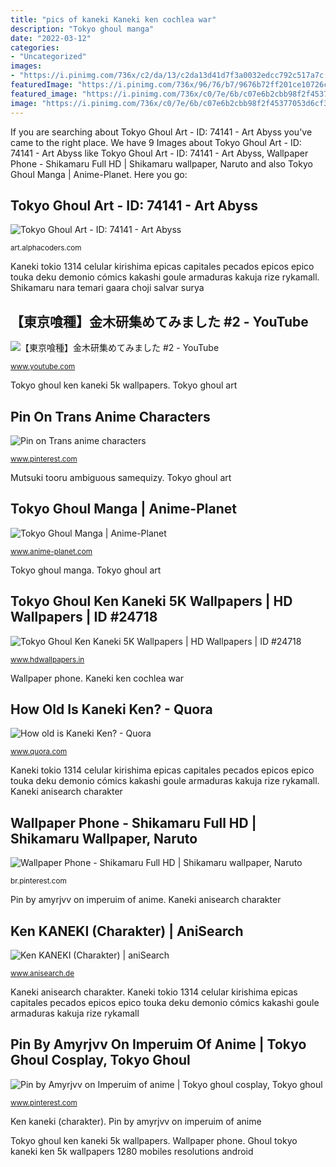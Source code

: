 ```yaml
---
title: "pics of kaneki Kaneki ken cochlea war"
description: "Tokyo ghoul manga"
date: "2022-03-12"
categories:
- "Uncategorized"
images:
- "https://i.pinimg.com/736x/c2/da/13/c2da13d41d7f3a0032edcc792c517a7c.jpg"
featuredImage: "https://i.pinimg.com/736x/96/76/b7/9676b72ff201ce10726c15aac06d549c.jpg"
featured_image: "https://i.pinimg.com/736x/c0/7e/6b/c07e6b2cbb98f2f45377053d6cf36f6b.jpg"
image: "https://i.pinimg.com/736x/c0/7e/6b/c07e6b2cbb98f2f45377053d6cf36f6b.jpg"
---
```


If you are searching about Tokyo Ghoul Art - ID: 74141 - Art Abyss you've came to the right place. We have 9 Images about Tokyo Ghoul Art - ID: 74141 - Art Abyss like Tokyo Ghoul Art - ID: 74141 - Art Abyss, Wallpaper Phone - Shikamaru Full HD | Shikamaru wallpaper, Naruto and also Tokyo Ghoul Manga | Anime-Planet. Here you go:

## Tokyo Ghoul Art - ID: 74141 - Art Abyss

![Tokyo Ghoul Art - ID: 74141 - Art Abyss](https://artfiles.alphacoders.com/741/74141.jpg "Tokyo ghoul ken kaneki 5k wallpapers")

<small>art.alphacoders.com</small>

Kaneki tokio 1314 celular kirishima epicas capitales pecados epicos epico touka deku demonio cómics kakashi goule armaduras kakuja rize rykamall. Shikamaru nara temari gaara choji salvar surya

## 【東京喰種】金木研集めてみました #2 - YouTube

![【東京喰種】金木研集めてみました #2 - YouTube](https://i.ytimg.com/vi/jLYqRtfafG0/maxresdefault.jpg "Kaneki tokio 1314 celular kirishima epicas capitales pecados epicos epico touka deku demonio cómics kakashi goule armaduras kakuja rize rykamall")

<small>www.youtube.com</small>

Tokyo ghoul ken kaneki 5k wallpapers. Tokyo ghoul art

## Pin On Trans Anime Characters

![Pin on Trans anime characters](https://i.pinimg.com/736x/96/76/b7/9676b72ff201ce10726c15aac06d549c.jpg "Ghoul tokyo kaneki ken 5k wallpapers 1280 mobiles resolutions android")

<small>www.pinterest.com</small>

Mutsuki tooru ambiguous samequizy. Tokyo ghoul art

## Tokyo Ghoul Manga | Anime-Planet

![Tokyo Ghoul Manga | Anime-Planet](https://www.anime-planet.com/images/manga/covers/tokyo-ghoul-8042.jpg "Ghoul tokyo kaneki ken 5k wallpapers 1280 mobiles resolutions android")

<small>www.anime-planet.com</small>

Tokyo ghoul manga. Tokyo ghoul art

## Tokyo Ghoul Ken Kaneki 5K Wallpapers | HD Wallpapers | ID #24718

![Tokyo Ghoul Ken Kaneki 5K Wallpapers | HD Wallpapers | ID #24718](https://www.hdwallpapers.in/download/tokyo_ghoul_ken_kaneki_5k-720x1280.jpg "Ghoul tokyo manga anime planet covers")

<small>www.hdwallpapers.in</small>

Wallpaper phone. Kaneki ken cochlea war

## How Old Is Kaneki Ken? - Quora

![How old is Kaneki Ken? - Quora](https://qph.fs.quoracdn.net/main-qimg-7eff0ff1ac5205acc92e0bc9ffcb268c "Tokyo ghoul ken kaneki 5k wallpapers")

<small>www.quora.com</small>

Kaneki tokio 1314 celular kirishima epicas capitales pecados epicos epico touka deku demonio cómics kakashi goule armaduras kakuja rize rykamall. Kaneki anisearch charakter

## Wallpaper Phone - Shikamaru Full HD | Shikamaru Wallpaper, Naruto

![Wallpaper Phone - Shikamaru Full HD | Shikamaru wallpaper, Naruto](https://i.pinimg.com/736x/c2/da/13/c2da13d41d7f3a0032edcc792c517a7c.jpg "Tokyo ghoul ken kaneki 5k wallpapers")

<small>br.pinterest.com</small>

Pin by amyrjvv on imperuim of anime. Kaneki anisearch charakter

## Ken KANEKI (Charakter) | AniSearch

![Ken KANEKI (Charakter) | aniSearch](https://cdn.anisearch.de/images/character/screen/49/49893/full/339551.jpg "Kaneki ken cochlea war")

<small>www.anisearch.de</small>

Kaneki anisearch charakter. Kaneki tokio 1314 celular kirishima epicas capitales pecados epicos epico touka deku demonio cómics kakashi goule armaduras kakuja rize rykamall

## Pin By Amyrjvv On Imperuim Of Anime | Tokyo Ghoul Cosplay, Tokyo Ghoul

![Pin by Amyrjvv on Imperuim of anime | Tokyo ghoul cosplay, Tokyo ghoul](https://i.pinimg.com/736x/c0/7e/6b/c07e6b2cbb98f2f45377053d6cf36f6b.jpg "Mutsuki tooru ambiguous samequizy")

<small>www.pinterest.com</small>

Ken kaneki (charakter). Pin by amyrjvv on imperuim of anime

Tokyo ghoul ken kaneki 5k wallpapers. Wallpaper phone. Ghoul tokyo kaneki ken 5k wallpapers 1280 mobiles resolutions android
